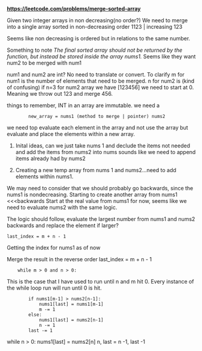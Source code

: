 **https://leetcode.com/problems/merge-sorted-array**

Given two integer arrays in non decreasing(no order?) We need to merge into a single array sorted in non-decreasing order 1123 | increasing 123

Seems like non decreasing is ordered but in relations to the same number. 


Something to note *The final sorted array should not be returned by the function, but instead be stored inside the array nums1.*
Seems like they want num2 to be merged with num1

num1 and num2 are int? No need to translate or convert. 
To clarify m for num1 is the number of elements that need to be merged.
n for num2 is (kind of confusing) if n=3 for num2 array we have [123456] we need to start at 0. Meaning we throw out 123 and merge 456.

things to remember, INT in an array are immutable. we need a 


			new_array = nums1 (method to merge | pointer) nums2

we need top evaluate each element in the array and not use the array but evaluate and place the elements within a new array. 


1. Inital ideas, can we just take nums 1 and declude the items not needed and add the items from nums2 into nums
sounds like we need to append items already had by nums2

2. Creating a new temp array from nums 1 and nums2...need to add elements within nums1.

We may need to consider that we should probably go backwards, since the nums1 is nondecreasing. 
Starting to create another array from nums1 <<<backwards
Start at the real value from nums1 for now, seems like we need to evaluate nums2 with the same logic.

The logic should follow, evaluate the largest number from nums1 and nums2 backwards and replace the element if larger?

    last_index = m + n - 1

Getting the index for nums1 as of now


Merge the result in the reverse order
		last_index = m + n - 1

		while m > 0 and n > 0:


This is the case that I have used to run until n and m hit 0.
Every instance of the while loop run will run until 0 is hit.


			if nums1[m-1] > nums2[n-1]:
				nums1[last] = nums1[m-1]
				m -= 1
			else:
				nums1[last] = nums2[n-1]
				n -= 1
			last -= 1
		




while n > 0:
			nums1[last] = nums2[n]
			n, last = n -1, last -1




































